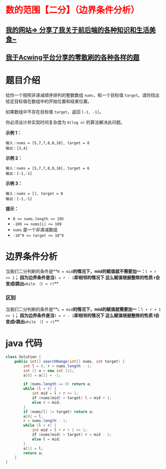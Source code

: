 # <font color='red'>数的范围【二分】（边界条件分析）</font>

## [我的网站=> 分享了我关于前后端的各种知识和生活美食~](https://www.fanxy.cloud)

## [我于Acwing平台分享的零散刷的各种各样的题](https://www.acwing.com/blog/content/33005/) 

# 题目介绍

给你一个按照非递减顺序排列的整数数组 `nums`，和一个目标值 `target`。请你找出给定目标值在数组中的开始位置和结束位置。

如果数组中不存在目标值 `target`，返回 `[-1, -1]`。

你必须设计并实现时间复杂度为 `O(log n)` 的算法解决此问题。

 

**示例 1：**

```
输入：nums = [5,7,7,8,8,10], target = 8
输出：[3,4]
```

**示例 2：**

```
输入：nums = [5,7,7,8,8,10], target = 6
输出：[-1,-1]
```

**示例 3：**

```
输入：nums = [], target = 0
输出：[-1,-1]
```

 

**提示：**

- `0 <= nums.length <= 105`
- `-109 <= nums[i] <= 109`
- `nums` 是一个非递减数组
- `-10^9 <= target <= 10^9`

# 边界条件分析

当我们二分判断的条件是**`R = mid`**的情况下，mid的赋值就不需要加一：**`l + r >> 1`**；
因为边界条件是当**`l = r - 1`**即相邻的情况下 这么赋值根据整除的性质 r会变成l跳出**`while （l < r)`**



### 区别

当我们二分判断的条件是**`L = mid`**的情况下，mid的赋值就需要加一：**`l + r + 1 >> 1`**；
因为边界条件是当**`l = r - 1`**即相邻的情况下 这么赋值根据整除的性质 l会变成r跳出**`while （l < r)`**



# java 代码

```java
class Solution {
    public int[] searchRange(int[] nums, int target) {
        int l = 0, r = nums.length - 1;
        int [] a = new int [2];
        a[0] = a[1] = -1;

        if (nums.length == 0) return a;
        while (l < r) {
            int mid = l + r >> 1;
            if (nums[mid] < target) l = mid + 1;
            else r = mid;
        }
        if (nums[l] != target) return a;
        a[0] = l;
        r = nums.length - 1;
        while (l < r) {
            int mid = l + r + 1 >> 1;
            if (nums[mid] > target) r = mid - 1;
            else l = mid;
        }
        a[1] = l;
        return a;
    }
}
```

